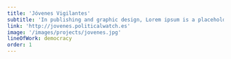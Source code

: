 ```yaml
---
title: 'Jóvenes Vigilantes'
subtitle: 'In publishing and graphic design, Lorem ipsum is a placeholder text'
link: 'http://jovenes.politicalwatch.es'
image: '/images/projects/jovenes.jpg'
lineOfWork: democracy
order: 1
---
```

